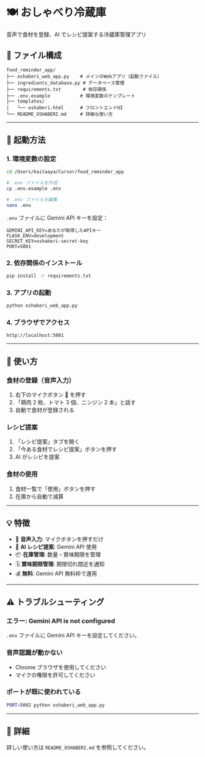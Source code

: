 # 🍽️ おしゃべり冷蔵庫

音声で食材を登録、AI でレシピ提案する冷蔵庫管理アプリ

## 📂 ファイル構成

```
food_reminder_app/
├── oshaberi_web_app.py    # メインのWebアプリ（起動ファイル）
├── ingredients_database.py # データベース管理
├── requirements.txt        # 依存関係
├── .env.example           # 環境変数のテンプレート
├── templates/
│   └── oshaberi.html      # フロントエンドUI
└── README_OSHABERI.md     # 詳細な使い方

```

---

## 🚀 起動方法

### 1. 環境変数の設定

```bash
cd /Users/kaitaaya/Cursor/food_reminder_app

# .env ファイルを作成
cp .env.example .env

# .env ファイルを編集
nano .env
```

`.env` ファイルに Gemini API キーを設定：

```
GEMINI_API_KEY=あなたが取得したAPIキー
FLASK_ENV=development
SECRET_KEY=oshaberi-secret-key
PORT=5001
```

### 2. 依存関係のインストール

```bash
pip install -r requirements.txt
```

### 3. アプリの起動

```bash
python oshaberi_web_app.py
```

### 4. ブラウザでアクセス

```
http://localhost:5001
```

---

## 📱 使い方

### 食材の登録（音声入力）

1. 右下のマイクボタン 🎤 を押す
2. 「鶏肉 2 枚、トマト 3 個、ニンジン 2 本」と話す
3. 自動で食材が登録される

### レシピ提案

1. 「レシピ提案」タブを開く
2. 「今ある食材でレシピ提案」ボタンを押す
3. AI がレシピを提案

### 食材の使用

1. 食材一覧で「使用」ボタンを押す
2. 在庫から自動で減算

---

## 💡 特徴

- 📱 **音声入力**: マイクボタンを押すだけ
- 🤖 **AI レシピ提案**: Gemini API 使用
- 📦 **在庫管理**: 数量・賞味期限を管理
- 🗓️ **賞味期限管理**: 期限切れ間近を通知
- 💰 **無料**: Gemini API 無料枠で運用

---

## ⚠️ トラブルシューティング

### エラー: Gemini API is not configured

`.env` ファイルに Gemini API キーを設定してください。

### 音声認識が動かない

- Chrome ブラウザを使用してください
- マイクの権限を許可してください

### ポートが既に使われている

```bash
PORT=5002 python oshaberi_web_app.py
```

---

## 📄 詳細

詳しい使い方は `README_OSHABERI.md` を参照してください。

